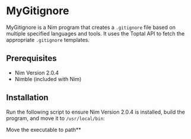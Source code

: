 # MyGitignore

MyGitignore is a Nim program that creates a `.gitignore` file based on multiple specified languages and tools. It uses the Toptal API to fetch the appropriate `.gitignore` templates.

## Prerequisites

- Nim Version 2.0.4
- Nimble (included with Nim)

## Installation

Run the following script to ensure Nim Version 2.0.4 is installed, build the program, and move it to `/usr/local/bin`:

Move the executable to path**
